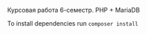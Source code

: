 Курсовая работа 6-семестр. 
PHP + MariaDB

To install dependencies run
<code>composer install</code>
